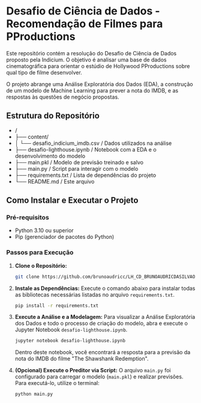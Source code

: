 # Desafio de Ciência de Dados - Recomendação de Filmes para PProductions

Este repositório contém a resolução do Desafio de Ciência de Dados proposto pela Indicium. O objetivo é analisar uma base de dados cinematográfica para orientar o estúdio de Hollywood PProductions sobre qual tipo de filme desenvolver.

O projeto abrange uma Análise Exploratória dos Dados (EDA), a construção de um modelo de Machine Learning para prever a nota do IMDB, e as respostas às questões de negócio propostas.

## Estrutura do Repositório
* /
* ├── content/
* │   └── desafio_indicium_imdb.csv   / Dados utilizados na análise
* ├── desafio-lighthouse.ipynb        / Notebook com a EDA e o desenvolvimento do modelo
* ├── main.pkl                        / Modelo de previsão treinado e salvo
* ├── main.py                         / Script para interagir com o modelo
* ├── requirements.txt                / Lista de dependências do projeto
* └── README.md                       / Este arquivo
  
## Como Instalar e Executar o Projeto

### Pré-requisitos
* Python 3.10 ou superior
* Pip (gerenciador de pacotes do Python)

### Passos para Execução

1.  **Clone o Repositório:**
    ```bash
    git clone https://github.com/brunoaudricc/LH_CD_BRUNOAUDRICDASILVAOLIVEIRA.git
    ```

3.  **Instale as Dependências:**
    Execute o comando abaixo para instalar todas as bibliotecas necessárias listadas no arquivo `requirements.txt`.
    ```bash
    pip install -r requirements.txt
    ```

4.  **Execute a Análise e a Modelagem:**
    Para visualizar a Análise Exploratória dos Dados e todo o processo de criação do modelo, abra e execute o Jupyter Notebook `desafio-lighthouse.ipynb`.
    ```bash
    jupyter notebook desafio-lighthouse.ipynb
    ```
    Dentro deste notebook, você encontrará a resposta para a previsão da nota do IMDB do filme "The Shawshank Redemption".

5.  **(Opcional) Execute o Preditor via Script:**
    O arquivo `main.py` foi configurado para carregar o modelo (`main.pkl`) e realizar previsões. Para executá-lo, utilize o terminal:
    ```bash
    python main.py
    ```
